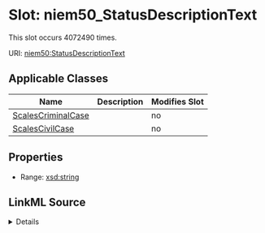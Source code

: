

# Slot: niem50_StatusDescriptionText




This slot occurs 4072490 times.


URI: [niem50:StatusDescriptionText](http://release.niem.gov/niem/niem-core/5.0/StatusDescriptionText)



<!-- no inheritance hierarchy -->





## Applicable Classes

| Name | Description | Modifies Slot |
| --- | --- | --- |
| [ScalesCriminalCase](../classes/ScalesCriminalCase.md) |  |  no  |
| [ScalesCivilCase](../classes/ScalesCivilCase.md) |  |  no  |







## Properties

* Range: [xsd:string](http://www.w3.org/2001/XMLSchema#string)







## LinkML Source

<details>

```yaml
name: niem50_StatusDescriptionText
from_schema: okns:scales-kg
rank: 1000
slot_uri: niem50:StatusDescriptionText
alias: niem50_StatusDescriptionText
domain_of:
- scales_CivilCase
- scales_CriminalCase
range: string

```
</details>